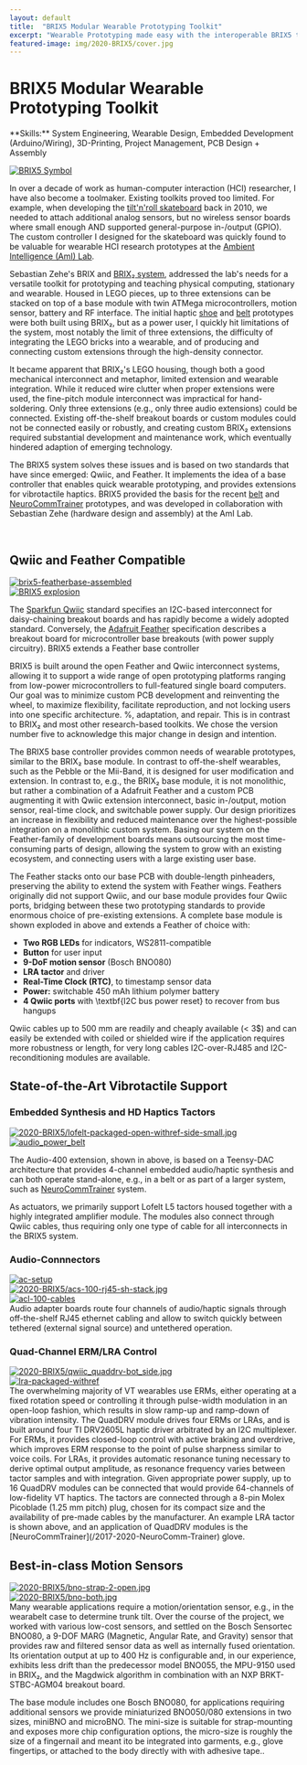 ```yaml
---
layout: default
title:  "BRIX5 Modular Wearable Prototyping Toolkit"
excerpt: "Wearable Prototyping made easy with the interoperable BRIX5 toolkit (Ph.D. Thesis)"
featured-image: img/2020-BRIX5/cover.jpg
---
```


<h1>BRIX5 Modular Wearable Prototyping Toolkit</h1>
**Skills:** System Engineering, Wearable Design, Embedded Development (Arduino/Wiring), 3D-Printing, Project Management, PCB Design + Assembly

<span class="image left"><a class="gallery" href="img/2020-BRIX5/cover.jpg"><img src="img/2020-BRIX5/cover.jpg" alt="BRIX5 Symbol" /></a></span>

In over a decade of work as human-computer interaction (HCI) researcher, I have also become a toolmaker. Existing toolkits proved too limited. For example, when developing the [tilt'n'roll skateboard](/2010-solderin_skaters) back in 2010, we needed to attach additional analog sensors, but no wireless sensor boards where small enough AND supported general-purpose in-/output (GPIO). The custom controller I designed for the skateboard was quickly found to be valuable for wearable HCI research prototypes at the [Ambient Intelligence (AmI) Lab](https://www.cit-ec.de/ami). 

Sebastian Zehe's BRIX and [BRIX₂ system](https://techfak.de/ags/ami/BRIX₂), addressed the lab's needs for a versatile toolkit for prototyping and teaching physical computing, stationary and wearable. 
Housed in LEGO pieces, up to three extensions can be stacked on top of a base module with twin ATMega microcontrollers, motion sensor, battery and RF interface.
The initial haptic [shoe](/2015-Shoes) and [belt](/2014-2021-Belt) prototypes were both built using BRIX₂, but as a power user, I quickly hit limitations of the system, most notably the limit of three extensions, the difficulty of integrating the LEGO bricks into a wearable, and of producing and connecting custom extensions through the high-density connector.

It became apparent that BRIX₂'s LEGO housing, though both a good mechanical interconnect and metaphor, limited extension and wearable integration.
While it reduced wire clutter when proper extensions were used, the fine-pitch module interconnect was impractical for hand-soldering.
Only three extensions (e.g., only three audio extensions) could be connected.
Existing off-the-shelf breakout boards or custom modules could not be connected easily or robustly, and creating custom BRIX₂ extensions required substantial development and maintenance work, which eventually hindered adaption of emerging technology.

The BRIX5 system solves these issues and is based on two standards that have since emerged: Qwiic, and Feather.
It implements the idea of a base controller that enables quick wearable prototyping, and provides extensions for vibrotactile haptics.
BRIX5 provided the basis for the recent [belt](/2014-2021-Belt) and [NeuroCommTrainer](/2017-2020-NeuroComm-Trainer) prototypes, and was developed in collaboration with Sebastian Zehe (hardware design and assembly) at the AmI Lab.

<br/>

<h2>Qwiic and Feather Compatible</h2>
<div class="box alt">
	<div class="row uniform">
		<div class="7u"><span class="image fit"><a class="gallery" href="img/2020-BRIX5/brix5-featherbase-assembled.jpg"><img src="img/2020-BRIX5/brix5-featherbase-assembled.jpg" alt="brix5-featherbase-assembled" /></a></span></div>
		<div class="5u$"><span class="image fit"><a class="gallery" href="img/2020-BRIX5/explosion_small.jpg"><img src="img/2020-BRIX5/explosion_small.jpg" alt="BRIX5 explosion" /></a></span></div>
	</div>
</div>

The [Sparkfun Qwiic](https://www.sparkfun.com/qwiic) standard specifies an I2C-based interconnect for daisy-chaining breakout boards and has rapidly become a widely adopted standard.
Conversely, the [Adafruit Feather](https://learn.adafruit.com/adafruit-feather/feather-specification) specification describes a breakout board for microcontroller base breakouts (with power supply circuitry).
BRIX5 extends a Feather base controller

BRIX5 is built around the open Feather and Qwiic interconnect systems, allowing it to support a wide range of open prototyping platforms ranging from low-power microcontrollers to full-featured single board computers.
Our goal was to minimize custom PCB development and reinventing the wheel, to maximize flexibility, facilitate reproduction, and not locking users into one specific architecture. %, adaptation, and repair.
This is in contrast to BRIX₂ and most other research-based toolkits.
We chose the version number five to acknowledge this major change in design and intention. 
		
The BRIX5 base controller provides common needs of wearable prototypes, similar to the BRIX₂ base module.
In contrast to off-the-shelf wearables, such as the Pebble or the Mii-Band, it is designed for user modification and extension.
In contrast to, e.g., the BRIX₂ base module, it is not monolithic, but rather a combination of a Adafruit Feather and a custom PCB augmenting it with Qwiic extension interconnect, basic in-/output, motion sensor, real-time clock, and switchable power supply.
Our design prioritizes an increase in flexibility and reduced maintenance over the highest-possible integration on a monolithic custom system.
Basing our system on the Feather-family of development boards means outsourcing the most time-consuming parts of design, allowing the system to grow with an existing ecosystem, and connecting users with a large existing user base.
			
The Feather stacks onto our base PCB with double-length pinheaders, preserving the ability to extend the system with Feather wings.
Feathers originally did not support Qwiic, and our base module provides four Qwiic ports, bridging between these two prototyping standards to provide enormous choice of pre-existing extensions.
A complete base module is shown exploded in above and extends a Feather of choice with:

* **Two RGB LEDs** for indicators, WS2811-compatible
* **Button** for user input 
* **9-DoF motion sensor** (Bosch BNO080)
* **LRA tactor** and driver
* **Real-Time Clock (RTC)**, to timestamp sensor data
* **Power:** switchable 450 mAh lithium polymer battery
* **4 Qwiic ports** with \textbf{I2C bus power reset} to recover from bus hangups
 
Qwiic cables up to 500 mm are readily and cheaply available (< 3\$) and can easily be extended with coiled or shielded wire if the application requires more robustness or length, for very long cables I2C-over-RJ485 and I2C-reconditioning modules are available.
			
<h2>State-of-the-Art Vibrotactile Support</h2>

<h3>Embedded Synthesis and HD Haptics Tactors</h3>
<div class="box alt">
	<div class="row uniform">
		<div class="6u"><span class="image fit"><a class="gallery" href="img/2020-BRIX5/lofelt-packaged-open-withref-side-small.jpg"><img src="img/2020-BRIX5/lofelt-packaged-open-withref-side-small.jpg" alt="2020-BRIX5/lofelt-packaged-open-withref-side-small.jpg" /></a></span></div>
		<div class="6u$"><span class="image fit"><a class="gallery" href="img/2020-BRIX5/audio_power_belt-draft-crop.jpg"><img src="img/2020-BRIX5/audio_power_belt-draft-crop.jpg" alt="audio_power_belt" /></a></span></div>
	</div>
</div>

The Audio-400 extension, shown in above, is based on a Teensy-DAC architecture that provides 4-channel embedded audio/haptic synthesis and can both operate stand-alone, e.g., in a belt or as part of a larger system, such as [NeuroCommTrainer](/2017-2020-NeuroComm-Trainer) system.

As actuators, we primarily support Lofelt L5 tactors housed together with a highly integrated amplifier module.
The modules also connect through Qwiic cables, thus requiring only one type of cable for all interconnects in the BRIX5 system.

<h3>Audio-Connnectors</h3>
<div class="box alt">
	<div class="row uniform">
		<div class="6u"><span class="image fit"><a class="gallery" href="img/2020-BRIX5/ac-setup.jpg"><img src="img/2020-BRIX5/ac-setup.jpg" alt="ac-setup" /></a></span></div>
		<div class="3u"><span class="image fit"><a class="gallery" href="img/2020-BRIX5/acs-100-rj45-sh-stack.jpg"><img src="img/2020-BRIX5/acs-100-rj45-sh-stack.jpg" alt="2020-BRIX5/acs-100-rj45-sh-stack.jpg" /></a></span></div>
		<div class="3u$"><span class="image fit"><a class="gallery" href="img/2020-BRIX5/acl-100-cables.jpg"><img src="img/2020-BRIX5/acl-100-cables.jpg" alt="acl-100-cables" /></a></span></div>
	</div>
</div>
Audio adapter boards route four channels of audio/haptic signals through off-the-shelf RJ45 ethernet cabling and allow to switch quickly between tethered (external signal source) and untethered operation.

<h3>Quad-Channel ERM/LRA Control</h3>
<div class="box alt">
	<div class="row uniform">
		<div class="6u"><span class="image fit"><a class="gallery" href="img/2020-BRIX5/qwiic_quaddrv-bot_side.jpg"><img src="img/2020-BRIX5/qwiic_quaddrv-bot_side.jpg" alt="2020-BRIX5/qwiic_quaddrv-bot_side.jpg" /></a></span></div>
		<div class="6u$"><span class="image fit"><a class="gallery" href="img/2020-BRIX5/lra-packaged-withref.jpg"><img src="img/2020-BRIX5/lra-packaged-withref.jpg" alt="lra-packaged-withref" /></a></span></div>
	</div>
</div>
The overwhelming majority of VT wearables use ERMs, either operating at a fixed rotation speed or controlling it through pulse-width modulation in an open-loop fashion, which results in slow ramp-up and ramp-down of vibration intensity.
The QuadDRV module drives four ERMs or LRAs, and is built around four TI DRV2605L haptic driver arbitrated by an I2C multiplexer. 
For ERMs, it provides closed-loop control with active braking and overdrive, which improves ERM response to the point of pulse sharpness similar to voice coils. 
For LRAs, it provides automatic resonance tuning necessary to derive optimal output amplitude, as resonance frequency varies between tactor samples and with integration.
Given appropriate power supply, up to 16 QuadDRV modules can be connected that would provide 64-channels of low-fidelity VT haptics.
The tactors are connected through a 8-pin Molex Picoblade (1.25 mm pitch) plug, chosen for its compact size and the availability of pre-made cables by the manufacturer.
An example LRA tactor is shown above, and an application of QuadDRV modules is the [NeuroCommTrainer](/2017-2020-NeuroComm-Trainer) glove. 


<h2>Best-in-class Motion Sensors</h2>
<div class="box alt">
	<div class="row uniform">
		<div class="5u"><span class="image fit"><a class="gallery" href="img/2020-BRIX5/bno-strap-2-open.jpg"><img src="img/2020-BRIX5/bno-strap-2-open.jpg" alt="2020-BRIX5/bno-strap-2-open.jpg" /></a></span></div>
		<div class="7u$"><span class="image fit"><a class="gallery" href="img/2020-BRIX5/bno-both.jpg"><img src="img/2020-BRIX5/bno-both.jpg" alt="2020-BRIX5/bno-both.jpg" /></a></span></div>
	</div>
</div>
Many wearable applications require a motion/orientation sensor, e.g., in the wearabelt case to determine trunk tilt.
Over the course of the project, we worked with various low-cost sensors, and settled on the Bosch Sensortec BNO080, a 9-DOF MARG (Magnetic, Angular Rate, and Gravity) sensor that provides raw and filtered sensor data as well as internally fused orientation.
Its orientation output at up to 400 Hz is configurable and, in our experience, exhibits less drift than the predecessor model BNO055, the MPU-9150 used in BRIX₂, and the Magdwick algorithm in combination with an NXP BRKT-STBC-AGM04 breakout board.

The base module includes one Bosch BNO080, for applications requiring additional sensors we provide miniaturized BNO050/080 extensions in two sizes, miniBNO and microBNO.
The mini-size is suitable for strap-mounting and exposes more chip configuration options, the micro-size is roughly the size of a fingernail and meant ito be integrated into garments, e.g., glove fingertips, or attached to the body directly with with adhesive tape..

<!--
<div class="box alt">
	<div class="row uniform">
		<div class="6u"><span class="image fit"><a class="gallery" href="img/"><img src="img/" alt="" /></a></span></div>
		<div class="6u"><span class="image fit"><a class="gallery" href="img/"><img src="img/" alt="" /></a></span></div>
	</div>
</div>
-->
